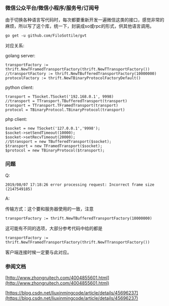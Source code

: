### 微信公众平台/微信小程序/服务号/订阅号


由于切换各种语言写代码时，每次都要重新开发一遍微信这类的接口，感觉非常的麻烦，所以写了这个库，统一下，封装成so或rpc的形式，供其他语言调用。


    go get -u github.com/FiloSottile/gvt



对应关系:


golang server:

	transportFactory := thrift.NewTFramedTransportFactory(thrift.NewTTransportFactory())
    //transportFactory := thrift.NewTBufferedTransportFactory(10000000)
	protocolFactory := thrift.NewTBinaryProtocolFactoryDefault()

python client:

    transport = TSocket.TSocket('192.168.0.1', 9998)
    //transport = TTransport.TBufferedTransport(transport)
	transport = TTransport.TFramedTransport(transport)
    protocol = TBinaryProtocol.TBinaryProtocol(transport)


php client:

	$socket = new TSocket('127.0.0.1','9998');  
	$socket->setSendTimeout(10000);
	$socket->setRecvTimeout(20000);
	//$transport = new TBufferedTransport($socket);
	$transport = new TFramedTransport($socket); 
	$protocol = new TBinaryProtocol($transport);



### 问题


Q:

	2019/08/07 17:18:26 error processing request: Incorrect frame size (2147549185)


A:

传输方式：这个要和服务器使用的一致，注意

	transportFactory := thrift.NewTBufferedTransportFactory(10000000)

这可能有不同的选项，大部分参考代码中给的都是

	transportFactory := thrift.NewTFramedTransportFactory(thrift.NewTTransportFactory())

客户端连接时候一定要与此对应。









### 参阅文档

[http://www.zhongruitech.com/4004855601.html](http://www.zhongruitech.com/4004855601.html)

[https://blog.csdn.net/liuxinmingcode/article/details/45696237](https://blog.csdn.net/liuxinmingcode/article/details/45696237)





